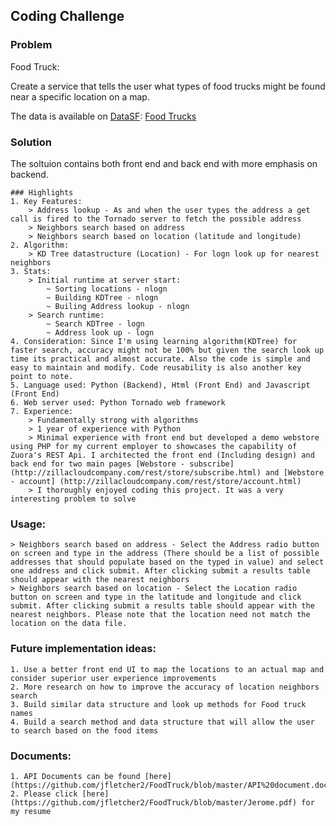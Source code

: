 ## Coding Challenge

### Problem
Food Truck:

Create a service that tells the user what types of food trucks might be found near a specific location on a map.

The data is available on [DataSF](http://www.datasf.org/): [Food
Trucks](https://data.sfgov.org/Permitting/Mobile-Food-Facility-Permit/rqzj-sfat)

### Solution
	
The soltuion contains both front end and back end with more emphasis on backend. 

	### Highlights
	1. Key Features:
		> Address lookup - As and when the user types the address a get call is fired to the Tornado server to fetch the possible address
		> Neighbors search based on address
		> Neighbors search based on location (latitude and longitude)
	2. Algorithm:
		> KD Tree datastructure (Location) - For logn look up for nearest neighbors
	3. Stats:
		> Initial runtime at server start:
			~ Sorting locations - nlogn
			~ Building KDTree - nlogn
			~ Builing Address lookup - nlogn
		> Search runtime:
			~ Search KDTree - logn
			~ Address look up - logn
	4. Consideration: Since I'm using learning algorithm(KDTree) for faster search, accuracy might not be 100% but given the search look up time its practical and almost accurate. Also the code is simple and easy to maintain and modify. Code reusability is also another key point to note.
	5. Language used: Python (Backend), Html (Front End) and Javascript (Front End)
	6. Web server used: Python Tornado web framework
	7. Experience: 
		> Fundamentally strong with algorithms
		> 1 year of experience with Python 
		> Minimal experience with front end but developed a demo webstore using PHP for my current employer to showcases the capability of Zuora's REST Api. I architected the front end (Including design) and back end for two main pages [Webstore - subscribe] (http://zillacloudcompany.com/rest/store/subscribe.html) and [Webstore - account] (http://zillacloudcompany.com/rest/store/account.html)
		> I thoroughly enjoyed coding this project. It was a very interesting problem to solve
	
### Usage:
	> Neighbors search based on address - Select the Address radio button on screen and type in the address (There should be a list of possible addresses that should populate based on the typed in value) and select one address and click submit. After clicking submit a results table should appear with the nearest neighbors
	> Neighbors search based on location - Select the Location radio button on screen and type in the latitude and longitude and click submit. After clicking submit a results table should appear with the nearest neighbors. Please note that the location need not match the location on the data file.

### Future implementation ideas:
	1. Use a better front end UI to map the locations to an actual map and consider superior user experience improvements
	2. More research on how to improve the accuracy of location neighbors search
	3. Build similar data structure and look up methods for Food truck names
	4. Build a search method and data structure that will allow the user to search based on the food items

### Documents:
	1. API Documents can be found [here] (https://github.com/jfletcher2/FoodTruck/blob/master/API%20document.docx)
	2. Please click [here] (https://github.com/jfletcher2/FoodTruck/blob/master/Jerome.pdf) for my resume
	